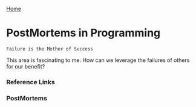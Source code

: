 [Home](../)

# PostMortems in Programming

`Failure is the Mother of Success`

This area is fascinating to me. How can we leverage the failures of others for our benefit?

### Reference Links

### PostMortems
